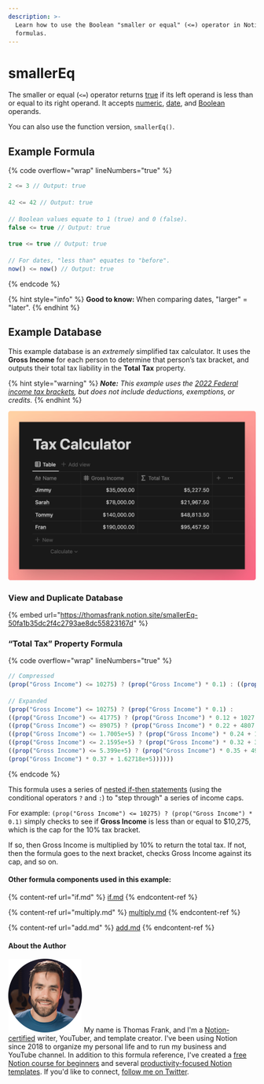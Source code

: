 ```yaml
---
description: >-
  Learn how to use the Boolean "smaller or equal" (<=) operator in Notion
  formulas.
---
```


# smallerEq

The smaller or equal (`<=`) operator returns [true](../constants/true.md) if its left operand is less than or equal to its right operand. It accepts [numeric](../../formula-basics/data-types/number.md), [date](../../formula-basics/data-types/date-data-type.md), and [Boolean](../../formula-basics/data-types/boolean-checkbox.md) operands.

You can also use the function version, `smallerEq()`.

## Example Formula

{% code overflow="wrap" lineNumbers="true" %}
```jsx
2 <= 3 // Output: true

42 <= 42 // Output: true

// Boolean values equate to 1 (true) and 0 (false).
false <= true // Output: true

true <= true // Output: true

// For dates, "less than" equates to "before".
now() <= now() // Output: true
```
{% endcode %}

{% hint style="info" %}
**Good to know:** When comparing dates, "larger" = "later".
{% endhint %}

## Example Database

This example database is an _extremely_ simplified tax calculator. It uses the **Gross Income** for each person to determine that person’s tax bracket, and outputs their total tax liability in the **Total Tax** property.

{% hint style="warning" %}
_**Note:** This example uses the_ [_2022 Federal income tax brackets_](https://www.irs.gov/newsroom/irs-provides-tax-inflation-adjustments-for-tax-year-2022)_, but does not include deductions, exemptions, or credits._
{% endhint %}

![](<../../.gitbook/assets/Tax Brackets - SmallerEq Operator - Notion Formulas.png>)

### View and Duplicate Database

{% embed url="https://thomasfrank.notion.site/smallerEq-50fa1b35dc2f4c2793ae8dc55823167d" %}

### “Total Tax” Property Formula

{% code overflow="wrap" lineNumbers="true" %}
```jsx
// Compressed
(prop("Gross Income") <= 10275) ? (prop("Gross Income") * 0.1) : ((prop("Gross Income") <= 41775) ? (prop("Gross Income") * 0.12 + 1027.5) : ((prop("Gross Income") <= 89075) ? (prop("Gross Income") * 0.22 + 4807.5) : ((prop("Gross Income") <= 1.7005e+5) ? (prop("Gross Income") * 0.24 + 15213.5) : ((prop("Gross Income") <= 2.1595e+5) ? (prop("Gross Income") * 0.32 + 34657.5) : ((prop("Gross Income") <= 5.399e+5) ? (prop("Gross Income") * 0.35 + 49335.5) : (prop("Gross Income") * 0.37 + 1.62718e+5))))))

// Expanded
(prop("Gross Income") <= 10275) ? (prop("Gross Income") * 0.1) : 
((prop("Gross Income") <= 41775) ? (prop("Gross Income") * 0.12 + 1027.5) : 
((prop("Gross Income") <= 89075) ? (prop("Gross Income") * 0.22 + 4807.5) : 
((prop("Gross Income") <= 1.7005e+5) ? (prop("Gross Income") * 0.24 + 15213.5) : 
((prop("Gross Income") <= 2.1595e+5) ? (prop("Gross Income") * 0.32 + 34657.5) : 
((prop("Gross Income") <= 5.399e+5) ? (prop("Gross Income") * 0.35 + 49335.5) : 
(prop("Gross Income") * 0.37 + 1.62718e+5))))))
```
{% endcode %}

This formula uses a series of [nested if-then statements](if.md#nested-if-then-statements) (using the conditional operators `?` and `:`) to "step through" a series of income caps.

For example: `(prop("Gross Income") <= 10275) ? (prop("Gross Income") * 0.1)` simply checks to see if **Gross Income** is less than or equal to $10,275, which is the cap for the 10% tax bracket.

If so, then Gross Income is multiplied by 10% to return the total tax. If not, then the formula goes to the next bracket, checks Gross Income against its cap, and so on.

#### Other formula components used in this example:

{% content-ref url="if.md" %}
[if.md](if.md)
{% endcontent-ref %}

{% content-ref url="multiply.md" %}
[multiply.md](multiply.md)
{% endcontent-ref %}

{% content-ref url="add.md" %}
[add.md](add.md)
{% endcontent-ref %}

#### About the Author

<img src="../../.gitbook/assets/Notion Fundamentals with Thomas Frank - Avatar 2021 compressed (1).png" alt="" data-size="line"> My name is Thomas Frank, and I'm a [Notion-certified](https://www.credly.com/badges/95fae13a-17bf-4b4a-a3d2-d58c8a3e6a2a/public\_url) writer, YouTuber, and template creator. I've been using Notion since 2018 to organize my personal life and to run my business and YouTube channel. In addition to this formula reference, I've created a [free Notion course for beginners](https://thomasjfrank.com/fundamentals/) and several [productivity-focused Notion templates](https://thomasjfrank.com/templates/). If you'd like to connect, [follow me on Twitter](https://twitter.com/TomFrankly).
